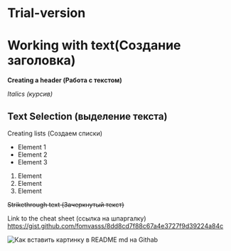# Trial-version

# Working with text(Создание заголовка)

**Creating a header  (Работа с текстом)**

*Italics (курсив)*

## Text Selection (выделение текста)

Creating lists (Создаем списки)
* Element 1
* Element 2
* Element 3

1. Element
2. Element
3. Element

~~Strikethrough text (Зачеркнутый текст)~~

Link to the cheat sheet (ссылка на шпаргалку) https://gist.github.com/fomvasss/8dd8cd7f88c67a4e3727f9d39224a84c

![Как вставить картинку в README md на Githab](https://user-images.githubusercontent.com/109690127/180527006-ac9ba7a1-121e-4201-8c3f-3138d261c308.jpg)
